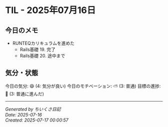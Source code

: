 # TIL - 2025年07月16日

## 今日のメモ
 - RUNTEQカリキュラムを進めた
	 - Rails基礎 19. 完了
	 - Rails基礎 20. 途中まで

## 気分・状態
今日の気分: 😄 (4: 気分が良い)
今日のモチベーション: ⛅ (3: 普通)
目標の進捗: 🌱 (3: 普通に進んだ)

---
*Generated by ちいくさ日記*  
*Date: 2025-07-16*  
*Created: 2025-07-17 00:00:57*
